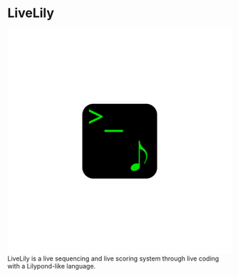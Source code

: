# LiveLily
![LiveLily logo](livelily/bin/data/livelily_logo_scaled.png?raw=true)
LiveLily is a live sequencing and live scoring system through live coding with a Lilypond-like language.
